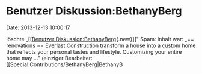 Benutzer Diskussion:BethanyBerg
===============================

Date: 2013-12-13 10:00:17

löschte „\[\[[Benutzer
Diskussion:BethanyBerg](http://www.yacy-websuche.de/wiki/index.php?title=Benutzer_Diskussion:BethanyBerg&action=edit&redlink=1 "Benutzer Diskussion:BethanyBerg (Seite nicht vorhanden)"){.new}\]\]"
Spam: Inhalt war: „== renovations == Everlast Construction transform a
house into a custom home that reflects your personal tastes and
lifestyle. Customizing your entire home may ..." (einziger Bearbeiter:
\[\[Special:Contributions/BethanyBerg\|BethanyB
